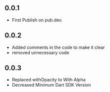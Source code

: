 ## 0.0.1
- First Publish on pub.dev.

## 0.0.2
- Added comments in the code to make it clear
- removed unnecessary code

## 0.0.3
- Replaced withOpacity to With Alpha
- Decreased Minimum Dart SDK Version

